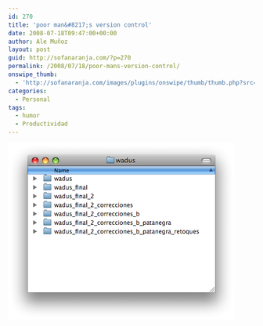```yaml
---
id: 270
title: 'poor man&#8217;s version control'
date: 2008-07-18T09:47:00+00:00
author: Ale Muñoz
layout: post
guid: http://sofanaranja.com/?p=270
permalink: /2008/07/18/poor-mans-version-control/
onswipe_thumb:
  - 'http://sofanaranja.com/images/plugins/onswipe/thumb/thumb.php?src=/images/2008/07/picture-107.png&amp;w=600&amp;h=800&amp;zc=1&amp;q=75&amp;f=0'
categories:
  - Personal
tags:
  - humor
  - Productividad
---
```

<img src="/images/2008/07/picture-107.png" alt="" title="poor man\&#039;s version control" />